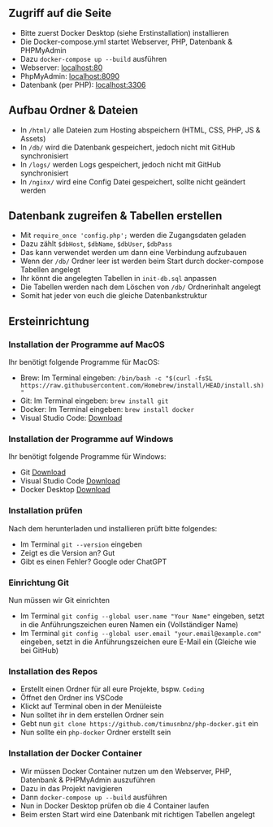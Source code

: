 ## Zugriff auf die Seite
- Bitte zuerst Docker Desktop (siehe Erstinstallation) installieren
- Die Docker-compose.yml startet Webserver, PHP, Datenbank & PHPMyAdmin
- Dazu `docker-compose up --build` ausführen
- Webserver: [localhost:80](http://localhost:80)
- PhpMyAdmin: [localhost:8090](http://localhost:8090)
- Datenbank (per PHP): [localhost:3306](http://localhost:3306)

## Aufbau Ordner & Dateien
- In `/html/` alle Dateien zum Hosting abspeichern (HTML, CSS, PHP, JS & Assets)
- In `/db/` wird die Datenbank gespeichert, jedoch nicht mit GitHub synchronisiert
- In `/logs/` werden Logs gespeichert, jedoch nicht mit GitHub synchronisiert
- In `/nginx/` wird eine Config Datei gespeichert, sollte nicht geändert werden

## Datenbank zugreifen & Tabellen erstellen
- Mit `require_once 'config.php';` werden die Zugangsdaten geladen
- Dazu zählt `$dbHost`, `$dbName`, `$dbUser`, `$dbPass`
- Das kann verwendet werden um dann eine Verbindung aufzubauen
- Wenn der `/db/` Ordner leer ist werden beim Start durch docker-compose Tabellen angelegt
- Ihr könnt die angelegten Tabellen in `init-db.sql` anpassen
- Die Tabellen werden nach dem Löschen von `/db/` Ordnerinhalt angelegt
- Somit hat jeder von euch die gleiche Datenbankstruktur

## Ersteinrichtung

### Installation der Programme auf MacOS
Ihr benötigt folgende Programme für MacOS:
- Brew: Im Terminal eingeben: `/bin/bash -c "$(curl -fsSL https://raw.githubusercontent.com/Homebrew/install/HEAD/install.sh)"`
- Git: Im Terminal eingeben: `brew install git`
- Docker: Im Terminal eingeben: `brew install docker`
- Visual Studio Code: [Download](https://code.visualstudio.com/download) 

### Installation der Programme auf Windows
Ihr benötigt folgende Programme für Windows:
- Git [Download](https://git-scm.com/downloads/win)
- Visual Studio Code [Download](https://code.visualstudio.com/download) 
- Docker Desktop [Download](https://www.docker.com/products/docker-desktop/)

### Installation prüfen
Nach dem herunterladen und installieren prüft bitte folgendes:
- Im Terminal `git --version` eingeben
- Zeigt es die Version an? Gut
- Gibt es einen Fehler? Google oder ChatGPT

### Einrichtung Git
Nun müssen wir Git einrichten
- Im Terminal `git config --global user.name "Your Name"` eingeben, setzt in die Anführungszeichen euren Namen ein (Vollständiger Name)
- Im Terminal `git config --global user.email "your.email@example.com"` eingeben, setzt in die Anführungszeichen eure E-Mail ein (Gleiche wie bei GitHub)

### Installation des Repos
- Erstellt einen Ordner für all eure Projekte, bspw. `Coding`
- Öffnet den Ordner ins VSCode
- Klickt auf Terminal oben in der Menüleiste
- Nun solltet ihr in dem erstellen Ordner sein
- Gebt nun `git clone https://github.com/timusnbnz/php-docker.git` ein
- Nun sollte ein `php-docker` Ordner erstellt sein

### Installation der Docker Container
- Wir müssen Docker Container nutzen um den Webserver, PHP, Datenbank & PHPMyAdmin auszuführen
- Dazu in das Projekt navigieren
- Dann `docker-compose up --build` ausführen
- Nun in Docker Desktop prüfen ob die 4 Container laufen
- Beim ersten Start wird eine Datenbank mit richtigen Tabellen angelegt
